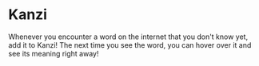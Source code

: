 # Kanzi

Whenever you encounter a word on the internet that you don't know yet, add it to Kanzi!
The next time you see the word, you can hover over it and see its meaning right away!
